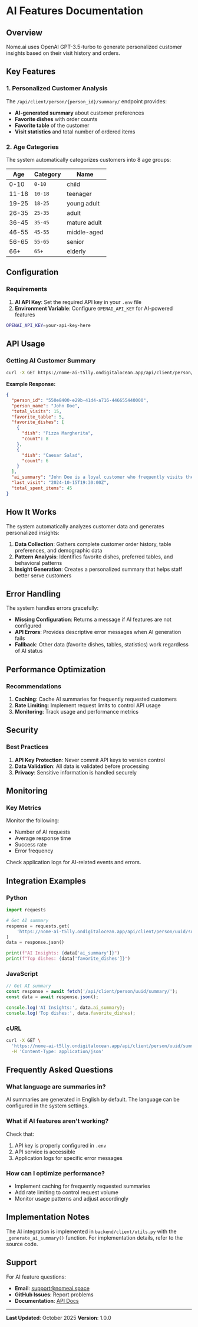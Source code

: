 # AI Features Documentation

## Overview

Nome.ai uses OpenAI GPT-3.5-turbo to generate personalized customer insights based on their visit history and orders.

## Key Features

### 1. Personalized Customer Analysis

The `/api/client/person/{person_id}/summary/` endpoint provides:

- **AI-generated summary** about customer preferences
- **Favorite dishes** with order counts
- **Favorite table** of the customer
- **Visit statistics** and total number of ordered items

### 2. Age Categories

The system automatically categorizes customers into 8 age groups:

| Age | Category | Name |
|-----|----------|------|
| 0-10 | `0-10` | child |
| 11-18 | `10-18` | teenager |
| 19-25 | `18-25` | young adult |
| 26-35 | `25-35` | adult |
| 36-45 | `35-45` | mature adult |
| 46-55 | `45-55` | middle-aged |
| 56-65 | `55-65` | senior |
| 66+ | `65+` | elderly |

## Configuration

### Requirements

1. **AI API Key**: Set the required API key in your `.env` file
2. **Environment Variable**: Configure `OPENAI_API_KEY` for AI-powered features

```bash
OPENAI_API_KEY=your-api-key-here
```

## API Usage

### Getting AI Customer Summary

```bash
curl -X GET https://nome-ai-t5lly.ondigitalocean.app/api/client/person/{person_id}/summary/
```

**Example Response:**

```json
{
  "person_id": "550e8400-e29b-41d4-a716-446655440000",
  "person_name": "John Doe",
  "total_visits": 15,
  "favorite_table": 5,
  "favorite_dishes": [
    {
      "dish": "Pizza Margherita",
      "count": 8
    },
    {
      "dish": "Caesar Salad",
      "count": 6
    }
  ],
  "ai_summary": "John Doe is a loyal customer who frequently visits the restaurant, with 15 total visits. He shows a strong preference for table 5 and consistently orders Pizza Margherita, having ordered it 8 times. His dining patterns suggest he enjoys Italian cuisine and appreciates consistency in his dining experience.",
  "last_visit": "2024-10-15T19:30:00Z",
  "total_spent_items": 45
}
```

## How It Works

The system automatically analyzes customer data and generates personalized insights:

1. **Data Collection**: Gathers complete customer order history, table preferences, and demographic data
2. **Pattern Analysis**: Identifies favorite dishes, preferred tables, and behavioral patterns
3. **Insight Generation**: Creates a personalized summary that helps staff better serve customers

## Error Handling

The system handles errors gracefully:

- **Missing Configuration**: Returns a message if AI features are not configured
- **API Errors**: Provides descriptive error messages when AI generation fails
- **Fallback**: Other data (favorite dishes, tables, statistics) work regardless of AI status

## Performance Optimization

### Recommendations

1. **Caching**: Cache AI summaries for frequently requested customers
2. **Rate Limiting**: Implement request limits to control API usage
3. **Monitoring**: Track usage and performance metrics

## Security

### Best Practices

1. **API Key Protection**: Never commit API keys to version control
2. **Data Validation**: All data is validated before processing
3. **Privacy**: Sensitive information is handled securely

## Monitoring

### Key Metrics

Monitor the following:
- Number of AI requests
- Average response time
- Success rate
- Error frequency

Check application logs for AI-related events and errors.

## Integration Examples

### Python

```python
import requests

# Get AI summary
response = requests.get(
    'https://nome-ai-t5lly.ondigitalocean.app/api/client/person/uuid/summary/'
)
data = response.json()

print(f"AI Insights: {data['ai_summary']}")
print(f"Top dishes: {data['favorite_dishes']}")
```

### JavaScript

```javascript
// Get AI summary
const response = await fetch('/api/client/person/uuid/summary/');
const data = await response.json();

console.log('AI Insights:', data.ai_summary);
console.log('Top dishes:', data.favorite_dishes);
```

### cURL

```bash
curl -X GET \
  'https://nome-ai-t5lly.ondigitalocean.app/api/client/person/uuid/summary/' \
  -H 'Content-Type: application/json'
```

## Frequently Asked Questions

### What language are summaries in?

AI summaries are generated in English by default. The language can be configured in the system settings.

### What if AI features aren't working?

Check that:
1. API key is properly configured in `.env`
2. API service is accessible
3. Application logs for specific error messages

### How can I optimize performance?

- Implement caching for frequently requested summaries
- Add rate limiting to control request volume
- Monitor usage patterns and adjust accordingly

## Implementation Notes

The AI integration is implemented in `backend/client/utils.py` with the `_generate_ai_summary()` function. For implementation details, refer to the source code.

## Support

For AI feature questions:
- **Email**: support@nomeai.space
- **GitHub Issues**: Report problems
- **Documentation**: [API Docs](https://nome-ai-t5lly.ondigitalocean.app/api/docs/)

---

**Last Updated**: October 2025
**Version**: 1.0.0

